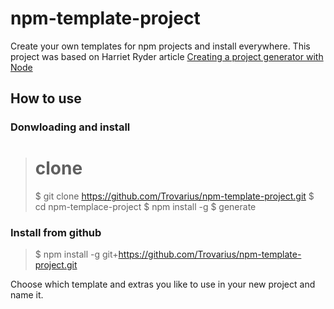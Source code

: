 # npm-template-project
Create your own templates for npm projects and install everywhere. This project was based on Harriet Ryder 
article [Creating a project generator with Node](https://medium.com/northcoders/creating-a-project-generator-with-node-29e13b3cd309)

## How to use

### Donwloading and install
> # clone 
> $ git clone https://github.com/Trovarius/npm-template-project.git
> $ cd npm-templace-project
> $ npm install -g
> $ generate

### Install from github
> $ npm install -g git+https://github.com/Trovarius/npm-template-project.git

Choose which template and extras you like to use in your new project and name it.
